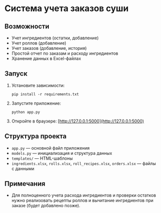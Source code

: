 # Система учета заказов суши

## Возможности
- Учет ингредиентов (остатки, добавление)
- Учет роллов (добавление)
- Учет заказов (добавление, история)
- Простой отчет по заказам и расходу ингредиентов
- Хранение данных в Excel-файлах

## Запуск
1. Установите зависимости:
   ```
   pip install -r requirements.txt
   ```
2. Запустите приложение:
   ```
   python app.py
   ```
3. Откройте в браузере: [http://127.0.0.1:5000](http://127.0.0.1:5000)

## Структура проекта
- `app.py` — основной файл приложения
- `models.py` — инициализация и структура данных
- `templates/` — HTML-шаблоны
- `ingredients.xlsx`, `rolls.xlsx`, `roll_recipes.xlsx`, `orders.xlsx` — файлы с данными

## Примечания
- Для полноценного учета расхода ингредиентов и проверки остатков нужно реализовать рецепты роллов и вычитание ингредиентов при заказе (будет добавлено позже). 